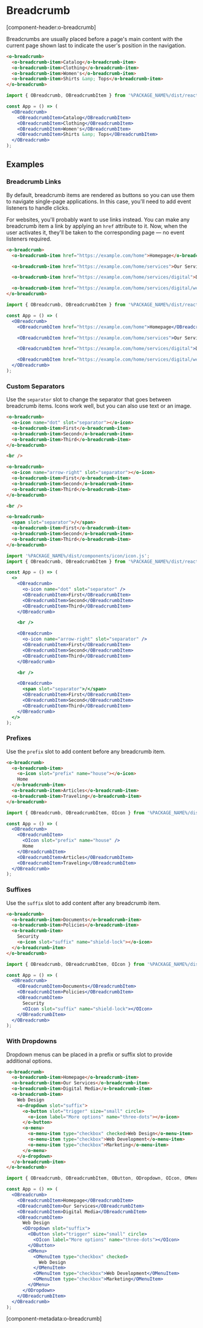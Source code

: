 # Breadcrumb

[component-header:o-breadcrumb]

Breadcrumbs are usually placed before a page's main content with the current page shown last to indicate the user's position in the navigation.

```html preview
<o-breadcrumb>
  <o-breadcrumb-item>Catalog</o-breadcrumb-item>
  <o-breadcrumb-item>Clothing</o-breadcrumb-item>
  <o-breadcrumb-item>Women's</o-breadcrumb-item>
  <o-breadcrumb-item>Shirts &amp; Tops</o-breadcrumb-item>
</o-breadcrumb>
```

```jsx react
import { OBreadcrumb, OBreadcrumbItem } from '%PACKAGE_NAME%/dist/react';

const App = () => (
  <OBreadcrumb>
    <OBreadcrumbItem>Catalog</OBreadcrumbItem>
    <OBreadcrumbItem>Clothing</OBreadcrumbItem>
    <OBreadcrumbItem>Women's</OBreadcrumbItem>
    <OBreadcrumbItem>Shirts &amp; Tops</OBreadcrumbItem>
  </OBreadcrumb>
);
```

## Examples

### Breadcrumb Links

By default, breadcrumb items are rendered as buttons so you can use them to navigate single-page applications. In this case, you'll need to add event listeners to handle clicks.

For websites, you'll probably want to use links instead. You can make any breadcrumb item a link by applying an `href` attribute to it. Now, when the user activates it, they'll be taken to the corresponding page — no event listeners required.

```html preview
<o-breadcrumb>
  <o-breadcrumb-item href="https://example.com/home">Homepage</o-breadcrumb-item>

  <o-breadcrumb-item href="https://example.com/home/services">Our Services</o-breadcrumb-item>

  <o-breadcrumb-item href="https://example.com/home/services/digital">Digital Media</o-breadcrumb-item>

  <o-breadcrumb-item href="https://example.com/home/services/digital/web-design">Web Design</o-breadcrumb-item>
</o-breadcrumb>
```

```jsx react
import { OBreadcrumb, OBreadcrumbItem } from '%PACKAGE_NAME%/dist/react';

const App = () => (
  <OBreadcrumb>
    <OBreadcrumbItem href="https://example.com/home">Homepage</OBreadcrumbItem>

    <OBreadcrumbItem href="https://example.com/home/services">Our Services</OBreadcrumbItem>

    <OBreadcrumbItem href="https://example.com/home/services/digital">Digital Media</OBreadcrumbItem>

    <OBreadcrumbItem href="https://example.com/home/services/digital/web-design">Web Design</OBreadcrumbItem>
  </OBreadcrumb>
);
```

### Custom Separators

Use the `separator` slot to change the separator that goes between breadcrumb items. Icons work well, but you can also use text or an image.

```html preview
<o-breadcrumb>
  <o-icon name="dot" slot="separator"></o-icon>
  <o-breadcrumb-item>First</o-breadcrumb-item>
  <o-breadcrumb-item>Second</o-breadcrumb-item>
  <o-breadcrumb-item>Third</o-breadcrumb-item>
</o-breadcrumb>

<br />

<o-breadcrumb>
  <o-icon name="arrow-right" slot="separator"></o-icon>
  <o-breadcrumb-item>First</o-breadcrumb-item>
  <o-breadcrumb-item>Second</o-breadcrumb-item>
  <o-breadcrumb-item>Third</o-breadcrumb-item>
</o-breadcrumb>

<br />

<o-breadcrumb>
  <span slot="separator">/</span>
  <o-breadcrumb-item>First</o-breadcrumb-item>
  <o-breadcrumb-item>Second</o-breadcrumb-item>
  <o-breadcrumb-item>Third</o-breadcrumb-item>
</o-breadcrumb>
```

```jsx react
import '%PACKAGE_NAME%/dist/components/icon/icon.js';
import { OBreadcrumb, OBreadcrumbItem } from '%PACKAGE_NAME%/dist/react';

const App = () => (
  <>
    <OBreadcrumb>
      <o-icon name="dot" slot="separator" />
      <OBreadcrumbItem>First</OBreadcrumbItem>
      <OBreadcrumbItem>Second</OBreadcrumbItem>
      <OBreadcrumbItem>Third</OBreadcrumbItem>
    </OBreadcrumb>

    <br />

    <OBreadcrumb>
      <o-icon name="arrow-right" slot="separator" />
      <OBreadcrumbItem>First</OBreadcrumbItem>
      <OBreadcrumbItem>Second</OBreadcrumbItem>
      <OBreadcrumbItem>Third</OBreadcrumbItem>
    </OBreadcrumb>

    <br />

    <OBreadcrumb>
      <span slot="separator">/</span>
      <OBreadcrumbItem>First</OBreadcrumbItem>
      <OBreadcrumbItem>Second</OBreadcrumbItem>
      <OBreadcrumbItem>Third</OBreadcrumbItem>
    </OBreadcrumb>
  </>
);
```

### Prefixes

Use the `prefix` slot to add content before any breadcrumb item.

```html preview
<o-breadcrumb>
  <o-breadcrumb-item>
    <o-icon slot="prefix" name="house"></o-icon>
    Home
  </o-breadcrumb-item>
  <o-breadcrumb-item>Articles</o-breadcrumb-item>
  <o-breadcrumb-item>Traveling</o-breadcrumb-item>
</o-breadcrumb>
```

```jsx react
import { OBreadcrumb, OBreadcrumbItem, OIcon } from '%PACKAGE_NAME%/dist/react';

const App = () => (
  <OBreadcrumb>
    <OBreadcrumbItem>
      <OIcon slot="prefix" name="house" />
      Home
    </OBreadcrumbItem>
    <OBreadcrumbItem>Articles</OBreadcrumbItem>
    <OBreadcrumbItem>Traveling</OBreadcrumbItem>
  </OBreadcrumb>
);
```

### Suffixes

Use the `suffix` slot to add content after any breadcrumb item.

```html preview
<o-breadcrumb>
  <o-breadcrumb-item>Documents</o-breadcrumb-item>
  <o-breadcrumb-item>Policies</o-breadcrumb-item>
  <o-breadcrumb-item>
    Security
    <o-icon slot="suffix" name="shield-lock"></o-icon>
  </o-breadcrumb-item>
</o-breadcrumb>
```

```jsx react
import { OBreadcrumb, OBreadcrumbItem, OIcon } from '%PACKAGE_NAME%/dist/react';

const App = () => (
  <OBreadcrumb>
    <OBreadcrumbItem>Documents</OBreadcrumbItem>
    <OBreadcrumbItem>Policies</OBreadcrumbItem>
    <OBreadcrumbItem>
      Security
      <OIcon slot="suffix" name="shield-lock"></OIcon>
    </OBreadcrumbItem>
  </OBreadcrumb>
);
```

### With Dropdowns

Dropdown menus can be placed in a prefix or suffix slot to provide additional options.

```html preview
<o-breadcrumb>
  <o-breadcrumb-item>Homepage</o-breadcrumb-item>
  <o-breadcrumb-item>Our Services</o-breadcrumb-item>
  <o-breadcrumb-item>Digital Media</o-breadcrumb-item>
  <o-breadcrumb-item>
    Web Design
    <o-dropdown slot="suffix">
      <o-button slot="trigger" size="small" circle>
        <o-icon label="More options" name="three-dots"></o-icon>
      </o-button>
      <o-menu>
        <o-menu-item type="checkbox" checked>Web Design</o-menu-item>
        <o-menu-item type="checkbox">Web Development</o-menu-item>
        <o-menu-item type="checkbox">Marketing</o-menu-item>
      </o-menu>
    </o-dropdown>
  </o-breadcrumb-item>
</o-breadcrumb>
```

```jsx react
import { OBreadcrumb, OBreadcrumbItem, OButton, ODropdown, OIcon, OMenu, OMenuItem } from '%PACKAGE_NAME%/dist/react';

const App = () => (
  <OBreadcrumb>
    <OBreadcrumbItem>Homepage</OBreadcrumbItem>
    <OBreadcrumbItem>Our Services</OBreadcrumbItem>
    <OBreadcrumbItem>Digital Media</OBreadcrumbItem>
    <OBreadcrumbItem>
      Web Design
      <ODropdown slot="suffix">
        <OButton slot="trigger" size="small" circle>
          <OIcon label="More options" name="three-dots"></OIcon>
        </OButton>
        <OMenu>
          <OMenuItem type="checkbox" checked>
            Web Design
          </OMenuItem>
          <OMenuItem type="checkbox">Web Development</OMenuItem>
          <OMenuItem type="checkbox">Marketing</OMenuItem>
        </OMenu>
      </ODropdown>
    </OBreadcrumbItem>
  </OBreadcrumb>
);
```

[component-metadata:o-breadcrumb]
